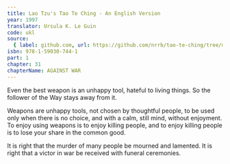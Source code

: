 ```yaml
---
title: Lao Tzu's Tao Te Ching - An English Version
year: 1997
translator: Ursula K. Le Guin
code: ukl
source:
  { label: github.com, url: https://github.com/nrrb/tao-te-ching/tree/master }
isbn: 978-1-59030-744-1
part: 1
chapter: 31
chapterName: AGAINST WAR
---
```


Even the best weapon
is an unhappy tool,
hateful to living things.
So the follower of the Way
stays away from it.

Weapons are unhappy tools,
not chosen by thoughtful people,
to be used only when there is no choice,
and with a calm, still mind,
without enjoyment.
To enjoy using weapons
is to enjoy killing people,
and to enjoy killing people
is to lose your share in the common good.

It is right that the murder of many people
be mourned and lamented.
It is right that a victor in war
be received with funeral ceremonies.
